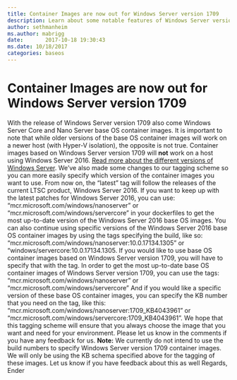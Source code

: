 ```yaml
---
title: Container Images are now out for Windows Server version 1709
description: Learn about some notable features of Windows Server version 1709 including container images and updated tagging schemes.
author: sethmanheim
ms.author: mabrigg
date:       2017-10-18 19:30:43
ms.date: 10/18/2017
categories: baseos
---
```

# Container Images are now out for Windows Server version 1709

With the release of Windows Server version 1709 also come Windows Server Core and Nano Server base OS container images. It is important to note that while older versions of the base OS container images will work on a newer host (with Hyper-V isolation), the opposite is not true. Container images based on Windows Server version 1709 will **not** work on a host using Windows Server 2016. [Read more about the different versions of Windows Server](/windows-server/get-started/semi-annual-channel-overview "Container base image versioning"). We’ve also made some changes to our tagging scheme so you can more easily specify which version of the container images you want to use. From now on, the “latest” tag will follow the releases of the current LTSC product, Windows Server 2016. If you want to keep up with the latest patches for Windows Server 2016, you can use: “mcr.microsoft.com/windows/nanoserver” or “mcr.microsoft.com/windows/servercore” in your dockerfiles to get the most up-to-date version of the Windows Server 2016 base OS images. You can also continue using specific versions of the Windows Server 2016 base OS container images by using the tags specifying the build, like so: “mcr.microsoft.com/windows/nanoserver:10.0.17134.1305” or “windows/servercore:10.0.17134.1305. If you would like to use base OS container images based on Windows Server version 1709, you will have to specify that with the tag. In order to get the most up-to-date base OS container images of Windows Server version 1709, you can use the tags: “mcr.microsoft.com/windows/nanoserver” or “mcr.microsoft.com/windows/servercore” And if you would like a specific version of these base OS container images, you can specify the KB number that you need on the tag, like this: “mcr.microsoft.com/windows/nanoserver:1709_KB4043961” or “mcr.microsoft.com/windows/servercore:1709_KB4043961”. We hope that this tagging scheme will ensure that you always choose the image that you want and need for your environment. Please let us know in the comments if you have any feedback for us. **Note:** We currently do not intend to use the build numbers to specify Windows Server version 1709 container images. We will only be using the KB schema specified above for the tagging of these images. Let us know if you have feedback about this as well Regards, Ender
